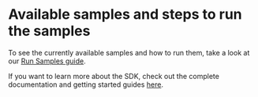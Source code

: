 # Available samples and steps to run the samples

To see the currently available samples and how to run them, take a look at our [Run Samples guide](https://docs.scandit.com/data-capture-sdk/react-native/samples/run-samples.html).

If you want to learn more about the SDK, check out the complete documentation and getting started guides [here](https://docs.scandit.com/data-capture-sdk/react-native/).
